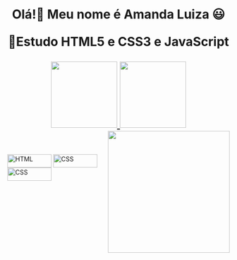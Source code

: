 <div>
  <h1 align="center">Olá!👋 Meu nome é  Amanda Luiza 😃️
  <p align="center"> 🌱Estudo HTML5 e CSS3 e JavaScript
   <br>
 
<div align="center">
  <a href="https://github.com/duribeiro">
    <img height="150em" src="https://github-readme-stats.vercel.app/api?username=AmandaLuizaFreitas&count_private=true&include_all_commits=true&show_icons=true&theme=dracula&hide_border=false&show_owner=true"/>
    <img height="150em" src="https://github-readme-stats.vercel.app/api/top-langs/?username=AmandaLuizaFreitas&theme=dracula&hide_border=false&&layout=compact"/>
  </a>
  
  
  
</div>
<img align="right" width="276" src="https://media0.giphy.com/media/SXxI9NlwvYiY3bRsck/giphy.gif?cid=ecf05e47yiz97uakrpyqctmt33ozckgwgwqbrksxsolg5bpl&rid=giphy.gif&ct=g" />
<br>

</div>
 


 

  
 
  
  
 <img align="center" alt="HTML" height="30" width="100" src="https://img.shields.io/badge/HTML5-E34F26?style=for-the-badge&logo=html5&logoColor=white">
 <img align="center" alt="CSS" height="30" width="100" src="https://img.shields.io/badge/CSS3-1572B6?style=for-the-badge&logo=css3&logoColor=white">
 <img align="center" alt="CSS" height="30" width="100" src="https://img.shields.io/badge/JavaScript-F7DF1E?style=for-the-badge&logo=javascript&logoColor=black">

   
</div>
  
  
 
 

 </div>
 


